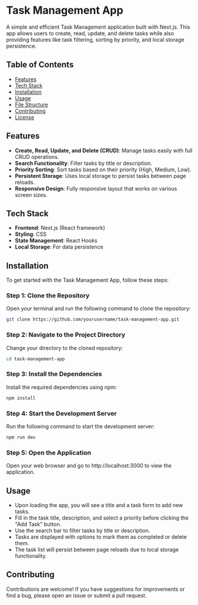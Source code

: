 # Task Management App

A simple and efficient Task Management application built with Next.js. This app allows users to create, read, update, and delete tasks while also providing features like task filtering, sorting by priority, and local storage persistence.

## Table of Contents

- [Features](#features)
- [Tech Stack](#tech-stack)
- [Installation](#installation)
- [Usage](#usage)
- [File Structure](#file-structure)
- [Contributing](#contributing)
- [License](#license)

## Features

- **Create, Read, Update, and Delete (CRUD)**: Manage tasks easily with full CRUD operations.
- **Search Functionality**: Filter tasks by title or description.
- **Priority Sorting**: Sort tasks based on their priority (High, Medium, Low).
- **Persistent Storage**: Uses local storage to persist tasks between page reloads.
- **Responsive Design**: Fully responsive layout that works on various screen sizes.

## Tech Stack

- **Frontend**: Next.js (React framework)
- **Styling**: CSS
- **State Management**: React Hooks
- **Local Storage**: For data persistence

## Installation

To get started with the Task Management App, follow these steps:

### Step 1: Clone the Repository

Open your terminal and run the following command to clone the repository:

```bash
git clone https://github.com/yourusername/task-management-app.git
```

### Step 2: Navigate to the Project Directory

Change your directory to the cloned repository:

```bash
cd task-management-app
```

### Step 3: Install the Dependencies

Install the required dependencies using npm:

```bash
npm install
```

### Step 4: Start the Development Server

Run the following command to start the development server:

```bash
npm run dev
```

### Step 5: Open the Application
Open your web browser and go to http://localhost:3000 to view the application.

## Usage

- Upon loading the app, you will see a title and a task form to add new tasks.
- Fill in the task title, description, and select a priority before clicking the "Add Task" button.
- Use the search bar to filter tasks by title or description.
- Tasks are displayed with options to mark them as completed or delete them.
- The task list will persist between page reloads due to local storage functionality.

## Contributing

Contributions are welcome! If you have suggestions for improvements or find a bug, please open an issue or submit a pull request.
